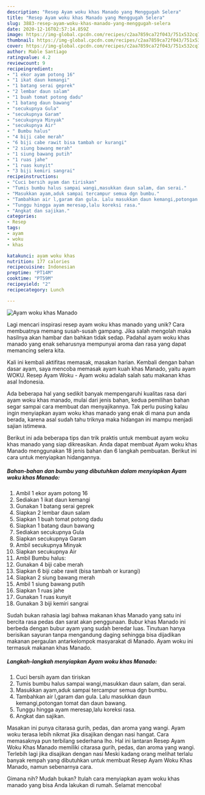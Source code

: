 ```yaml
---
description: "Resep Ayam woku khas Manado yang Menggugah Selera"
title: "Resep Ayam woku khas Manado yang Menggugah Selera"
slug: 3883-resep-ayam-woku-khas-manado-yang-menggugah-selera
date: 2020-12-16T02:57:14.859Z
image: https://img-global.cpcdn.com/recipes/c2aa7859ca72f043/751x532cq70/ayam-woku-khas-manado-foto-resep-utama.jpg
thumbnail: https://img-global.cpcdn.com/recipes/c2aa7859ca72f043/751x532cq70/ayam-woku-khas-manado-foto-resep-utama.jpg
cover: https://img-global.cpcdn.com/recipes/c2aa7859ca72f043/751x532cq70/ayam-woku-khas-manado-foto-resep-utama.jpg
author: Mable Santiago
ratingvalue: 4.2
reviewcount: 9
recipeingredient:
- "1 ekor ayam potong 16"
- "1 ikat daun kemangi"
- "1 batang serai geprek"
- "2 lembar daun salam"
- "1 buah tomat potong dadu"
- "1 batang daun bawang"
- "secukupnya Gula"
- "secukupnya Garam"
- "secukupnya Minyak"
- "secukupnya Air"
- " Bumbu halus"
- "4 biji cabe merah"
- "6 biji cabe rawit bisa tambah or kurangi"
- "2 siung bawang merah"
- "1 siung bawang putih"
- "1 ruas jahe"
- "1 ruas kunyit"
- "3 biji kemiri sangrai"
recipeinstructions:
- "Cuci bersih ayam dan tiriskan"
- "Tumis bumbu halus sampai wangi,masukkan daun salam, dan serai."
- "Masukkan ayam,aduk sampai tercampur semua dgn bumbu."
- "Tambahkan air l,garam dan gula. Lalu masukkan daun kemangi,potongan tomat dan daun bawang."
- "Tunggu hingga ayam meresap,lalu koreksi rasa."
- "Angkat dan sajikan."
categories:
- Resep
tags:
- ayam
- woku
- khas

katakunci: ayam woku khas 
nutrition: 177 calories
recipecuisine: Indonesian
preptime: "PT14M"
cooktime: "PT59M"
recipeyield: "2"
recipecategory: Lunch

---
```



![Ayam woku khas Manado](https://img-global.cpcdn.com/recipes/c2aa7859ca72f043/751x532cq70/ayam-woku-khas-manado-foto-resep-utama.jpg)

Lagi mencari inspirasi resep ayam woku khas manado yang unik? Cara membuatnya memang susah-susah gampang. Jika salah mengolah maka hasilnya akan hambar dan bahkan tidak sedap. Padahal ayam woku khas manado yang enak seharusnya mempunyai aroma dan rasa yang dapat memancing selera kita.

Kali ini kembali aktifitas memasak, masakan harian. Kembali dengan bahan dasar ayam, saya mencoba memasak ayam kuah khas Manado, yaitu ayam WOKU. Resep Ayam Woku - Ayam woku adalah salah satu makanan khas asal Indonesia.

Ada beberapa hal yang sedikit banyak mempengaruhi kualitas rasa dari ayam woku khas manado, mulai dari jenis bahan, kedua pemilihan bahan segar sampai cara membuat dan menyajikannya. Tak perlu pusing kalau ingin menyiapkan ayam woku khas manado yang enak di mana pun anda berada, karena asal sudah tahu triknya maka hidangan ini mampu menjadi sajian istimewa.


Berikut ini ada beberapa tips dan trik praktis untuk membuat ayam woku khas manado yang siap dikreasikan. Anda dapat membuat Ayam woku khas Manado menggunakan 18 jenis bahan dan 6 langkah pembuatan. Berikut ini cara untuk menyiapkan hidangannya.

<!--inarticleads1-->

##### Bahan-bahan dan bumbu yang dibutuhkan dalam menyiapkan Ayam woku khas Manado:

1. Ambil 1 ekor ayam potong 16
1. Sediakan 1 ikat daun kemangi
1. Gunakan 1 batang serai geprek
1. Siapkan 2 lembar daun salam
1. Siapkan 1 buah tomat potong dadu
1. Siapkan 1 batang daun bawang
1. Sediakan secukupnya Gula
1. Siapkan secukupnya Garam
1. Ambil secukupnya Minyak
1. Siapkan secukupnya Air
1. Ambil  Bumbu halus:
1. Gunakan 4 biji cabe merah
1. Siapkan 6 biji cabe rawit (bisa tambah or kurangi)
1. Siapkan 2 siung bawang merah
1. Ambil 1 siung bawang putih
1. Siapkan 1 ruas jahe
1. Gunakan 1 ruas kunyit
1. Gunakan 3 biji kemiri sangrai


Sudah bukan rahasia lagi bahwa makanan khas Manado yang satu ini bercita rasa pedas dan sarat akan penggunaan. Bubur khas Manado ini berbeda dengan bubur ayam yang sudah beredar luas. Tinutuan hanya berisikan sayuran tanpa mengandung daging sehingga bisa dijadikan makanan pergaulan antarkelompok masyarakat di Manado. Ayam woku ini termasuk makanan khas Manado. 

<!--inarticleads2-->

##### Langkah-langkah menyiapkan Ayam woku khas Manado:

1. Cuci bersih ayam dan tiriskan
1. Tumis bumbu halus sampai wangi,masukkan daun salam, dan serai.
1. Masukkan ayam,aduk sampai tercampur semua dgn bumbu.
1. Tambahkan air l,garam dan gula. Lalu masukkan daun kemangi,potongan tomat dan daun bawang.
1. Tunggu hingga ayam meresap,lalu koreksi rasa.
1. Angkat dan sajikan.


Masakan ini punya citarasa gurih, pedas, dan aroma yang wangi. Ayam woku terasa lebih nikmat jika disajikan dengan nasi hangat. Cara memasaknya pun terbilang sederhana lho. Hal ini lantaran Resep Ayam Woku Khas Manado memiliki citarasa gurih, pedas, dan aroma yang wangi. Terlebih lagi jika disajikan dengan nasi Meski kadang orang melihat terlalu banyak rempah yang dibutuhkan untuk membuat Resep Ayam Woku Khas Manado, namun sebenarnya cara. 

Gimana nih? Mudah bukan? Itulah cara menyiapkan ayam woku khas manado yang bisa Anda lakukan di rumah. Selamat mencoba!
